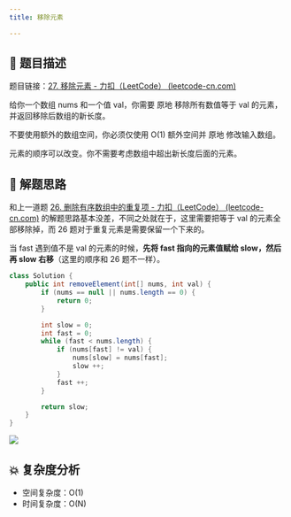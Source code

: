 ```yaml
---
title: 移除元素

---
```


## 📃 题目描述

题目链接：[27. 移除元素 - 力扣（LeetCode） (leetcode-cn.com)](https://leetcode-cn.com/problems/remove-element/)

给你一个数组 nums 和一个值 val，你需要 原地 移除所有数值等于 val 的元素，并返回移除后数组的新长度。

不要使用额外的数组空间，你必须仅使用 O(1) 额外空间并 原地 修改输入数组。

元素的顺序可以改变。你不需要考虑数组中超出新长度后面的元素。

## 🔔 解题思路

和上一道题 [26. 删除有序数组中的重复项 - 力扣（LeetCode） (leetcode-cn.com)](https://leetcode-cn.com/problems/remove-duplicates-from-sorted-array/) 的解题思路基本没差，不同之处就在于，这里需要把等于 val 的元素全部移除掉，而 26 题对于重复元素是需要保留一个下来的。

当 fast 遇到值不是 val 的元素的时候，**先将 fast 指向的元素值赋给 slow，然后再 slow 右移**（这里的顺序和 26 题不一样）。


```java
class Solution {
    public int removeElement(int[] nums, int val) {
        if (nums == null || nums.length == 0) {
            return 0;
        }

        int slow = 0;
        int fast = 0;
        while (fast < nums.length) {
            if (nums[fast] != val) {
                nums[slow] = nums[fast];
                slow ++;
            }
            fast ++;
        }

        return slow;
    }
}
```

![](https://gitee.com/veal98/images/raw/master/img/20211003154225.png)

## 💥 复杂度分析

- 空间复杂度：O(1)
- 时间复杂度：O(N)

